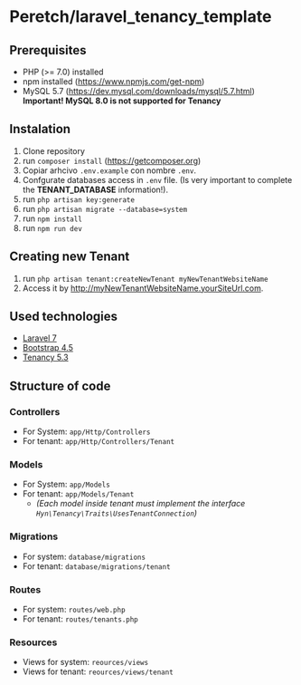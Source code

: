 # Peretch/laravel_tenancy_template

## Prerequisites
* PHP (>= 7.0) installed
* npm installed (https://www.npmjs.com/get-npm)
* MySQL 5.7 (https://dev.mysql.com/downloads/mysql/5.7.html) **Important! MySQL 8.0 is not supported for Tenancy**

## Instalation
1. Clone repository
2. run `composer install` (https://getcomposer.org)
3. Copiar arhcivo `.env.example` con nombre `.env`.
4. Confgurate databases access in `.env` file. (Is very important to complete the **TENANT_DATABASE** information!).
5. run `php artisan key:generate`
6. run `php artisan migrate --database=system`
7. run `npm install`
8. run `npm run dev`

## Creating new Tenant
1. run `php artisan tenant:createNewTenant myNewTenantWebsiteName`
2. Access it by http://myNewTenantWebsiteName.yourSiteUrl.com.

## Used technologies
* [Laravel 7](https://laravel.com/docs/7.x/installation)
* [Bootstrap 4.5](https://getbootstrap.com/docs/4.5/getting-started/introduction/)
* [Tenancy 5.3](https://tenancy.dev/docs/hyn/5.3)

## Structure of code
### Controllers
* For System: `app/Http/Controllers`
* For tenant: `app/Http/Controllers/Tenant`
### Models
* For System: `app/Models`
* For tenant: `app/Models/Tenant`
    * *(Each model inside tenant must implement the interface `Hyn\Tenancy\Traits\UsesTenantConnection`)*
### Migrations
* For system: `database/migrations`
* For tenant: `database/migrations/tenant`
### Routes
* For system: `routes/web.php`
* For tenant: `routes/tenants.php`
### Resources
* Views for system: `reources/views`
* Views for tenant: `reources/views/tenant`
